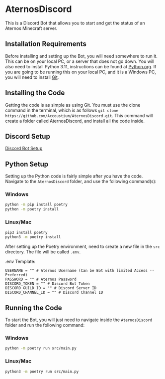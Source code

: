 # AternosDiscord

This is a Discord Bot that allows you to start and get the status of an Aternos Minecraft server.

Installation Requirements
---
Before installing and setting up the Bot, you will need somewhere to run it.  This can be on your local PC, or a server that does not go down.  You will also need to install Python 3.11, instructions can be found at [Python.org](https://www.python.org/downloads/).  If you are going to be running this on your local PC, and it is a Windows PC, you will need to install [Git](https://git-scm.com/downloads/win).

Installing the Code
---
Getting the code is as simple as using Git.  You must use the clone command in the terminal, which is as follows `git clone https://github.com/Accoustium/AternosDiscord.git`.  This command will create a folder called AternosDiscord, and install all the code inside.

Discord Setup
---
[Discord Bot Setup](https://discord.com/developers/docs/quick-start/getting-started)

Python Setup
---
Setting up the Python code is fairly simple after you have the code.  Navigate to the `AternosDiscord` folder, and use the following command(s):
### Windows
```bash
python -m pip install poetry
python -m poetry install
```

### Linux/Mac
```bash
pip3 install poetry
python3 -m poetry install
```

After setting up the Poetry environment, need to create a new file in the `src` directory.  The file will be called `.env`.

.env Template:
```text
USERNAME = "" # Aternos Username (Can be Bot with limited Access -- Preferred)
PASSWORD = "" # Aternos Password
DISCORD_TOKEN = "" # Discord Bot Token
DISCORD_GUILD_ID = "" # Discord Server ID
DISCORD_CHANNEL_ID = "" # Discord Channel ID
```

Running the Code
---
To start the Bot, you will just need to navigate inside the `AternosDiscord` folder and run the following command:
### Windows
```bash
python -m poetry run src/main.py
```

### Linux/Mac
```bash
python3 -m poetry run src/main.py
```

